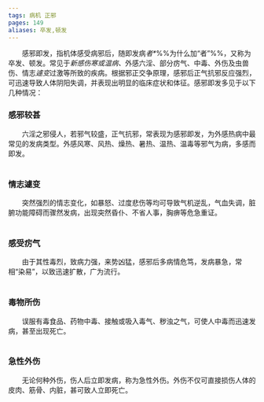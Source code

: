 ```yaml
---
tags: 病机 正邪
pages: 149
aliases: 卒发,顿发
---
```

&emsp;&emsp;感邪即发，指机体感受病邪后，随即发病<dfn>者\*</dfn>%%为什么加“者”%%，又称为卒发、顿发。常见于<dfn>新感伤寒或温病、</dfn>外感六淫、部分疠气、中毒、外伤及虫兽伤、情志<dfn>遽变</dfn>过激等所致的疾病。根据邪正交争原理，感邪后正气抗邪反应强烈，可迅速导致人体阴阳失调，并表现出明显的临床症状和体征。感邪即发多见于以下几种情况：

### 感邪较甚
&emsp;&emsp;六淫之邪侵人，若邪气较盛，正气抗邪，常表现为感邪即发，为外感热病中最常见的发病类型。外感风寒、风热、燥热、暑热、温热、温毒等邪气为病，多感而即发。<br></br>

### 情志遽变
&emsp;&emsp;突然强烈的情志变化，如暴怒、过度悲伤等均可导致气机逆乱，气血失调，脏腑功能障碍而骤然发病，出现突然昏仆、不省人事，胸痹等危急重证。<br></br>

### 感受疠气
&emsp;&emsp;由于其性毒烈，致病力强，来势凶猛，感邪后多病情危笃，发病暴急，常相“染易”，以致迅速扩散，广为流行。<br></br>

### 毒物所伤
&emsp;&emsp;误服有毒食品、药物中毒、接触或吸入毒气、秽浊之气，可使人中毒而迅速发病，甚至出现死亡。<br></br>

### 急性外伤
&emsp;&emsp;无论何种外伤，伤人后立即发病，称为急性外伤。外伤不仅可直接损伤人体的皮肉、筋骨、内脏，甚可致人立即死亡。